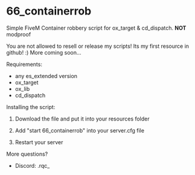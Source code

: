 # 66_containerrob
Simple FiveM Container robbery script for ox_target & cd_dispatch.
**NOT** modproof

You are not allowed to resell or release my scripts!
Its my first resource in github! :) More coming soon...

Requirements:
   - any es_extended version
   - ox_target
   - ox_lib
   - cd_dispatch

Installing the script:

   1. Download the file and put it into your resources folder

   2. Add "start 66_containerrob" into your server.cfg file

   3. Restart your server

More questions?
   - Discord: .rqc_
